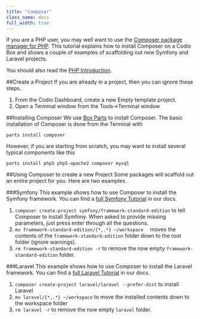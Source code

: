 ```yaml
---
title: "Composer"
class_name: docs
full_width: true
---
```


If you are a PHP user, you may well want to use the [Composer package manager for PHP](getcomposer.org). This tutorial explains how to install Composer on a Codio Box and shows a couple of examples of scaffolding out new Symfony and Laravel projects.

You should also read the [PHP Introduction](/specifics/php).

##Create a Project
If you are already in a project, then you can ignore these steps.

1. From the Codio Dashboard, create a new Empty template project.
1. Open a Terminal window from the Tools->Terminal window


##Installing Composer
We use [Box Parts](/docs/ide/boxes/box-parts) to install Composer. The basic installation of Composer is done from the Terminal with

    parts install composer

However, if you are starting from scratch, you may want to install several typical components like this

    parts install php5 php5-apache2 composer mysql


##Using Composer to create a new Project
Some packages will scaffold out an entire project for you. Here are two examples.

###Symfony
This example shows how to use Composer to install the Symfony framework. You can find a [full Symfony Tutorial](/docs/specifics/symfony) in our docs.

1. `composer create-project symfony/framework-standard-edition` to tell Composer to install Symfony. When asked to provide missing parameters, just press enter through all the questions.
1. `mv framework-standard-edition/{*,.*} ~/workspace  ` moves the contents of the `framework-standard-edition` folder down to the root folder (ignore warnings).
1. `rm framework-standard-edition -r` to remove the now empty `framework-standard-edition` folder.


###Laravel
This example shows how to use Composer to install the Laravel framework. You can find a [full Laravel Tutorial](/docs/specifics/symfony) in our docs.

1. `composer create-project laravel/laravel --prefer-dist` to install Laravel
1. `mv laravel/{*,.*} ~/workspace` to move the installed contents down to the workspace folder
1. `rm laravel -r` to remove the now empty `laravel` folder.
